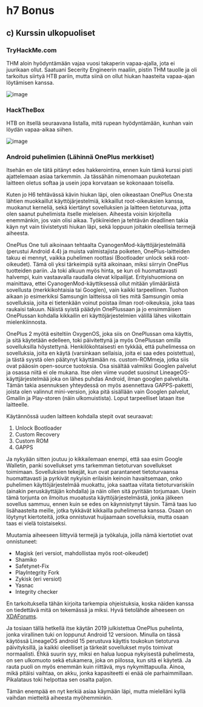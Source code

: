 # h7 Bonus




## c) Kurssin ulkopuoliset

### TryHackMe.com

THM aloin hyödyntämään vajaa vuosi takaperin vapaa-ajalla, jota ei juurikaan ollut. Saatuani Secerity Engineerin maaliin, pistin THM tauolle ja oli tarkoitus siirtyä HTB pariin, mutta siinä on ollut hiukan haasteita vapaa-ajan löytämisen kanssa.

![image](https://github.com/user-attachments/assets/8fe16dde-0ac5-4775-b783-643352b40bd8)

### HackTheBox

HTB on itsellä seuraavana listalla, mitä rupean hyödyntämään, kunhan vain löydän vapaa-aikaa siihen.

![image](https://github.com/user-attachments/assets/b5953232-d7b9-44c3-b92b-5c443b8d19ac)

### Android puhelimien (Lähinnä OnePlus merkkiset) 

Itsehän en ole tätä pitänyt edes hakkerointina, ennen kuin tämä kurssi pisti ajattelemaan asiaa tarkemmin. Ja tässähän nimenomaan puukotetaan laitteen oletus softaa ja usein jopa korvataan se kokonaaan toisella. 

Kuten jo H6 tehtävässä kävin hiukan läpi, olen oikeastaan OnePlus One:sta lähtien muokkaillut käyttöjärjestelmiä, kikkaillut root-oikeuksien kanssa, muokanut kerneliä, sekä kiertänyt sovelluksien ja laitteen tietoturvaa, jotta olen saanut puhelimista itselle mieleisen. Aiheesta voisin kirjoitella enemmänkin, jos vain olisi aikaa. Työkiireiden ja tehtävän deadlinen takia käyn nyt vain tiivistetysti hiukan läpi, sekä loppuun joitakin oleellisia termejä aiheesta.

OnePlus One tuli aikoinaan tehtaalta CyanogenMod-käyttöjärjestelmällä (perustui Android 4.4) ja muista valmistajista poiketen, OnePlus-laitteiden takuu ei mennyt, vaikka puhelimen roottasi (Bootloader unlock sekä root-oikeudet). Tämä oli yksi tärkeimpiä syitä aikoinaan, miksi siirryin OnePlus tuotteiden pariin. Ja toki alkuun myös hinta, se kun oli huomattavasti halvempi, kuin vastaavalla raudalla olevat kilpailijat. Erityishuomiona on mainittava, ettei CyanogenMod-käyttiksessä ollut mitään ylimääräistä sovellusta (merkkikohtaisia tai Googlen), vain kaikki tarpeellinen. Tuohon aikaan jo esimerkiksi Samsungin laitteissa oli ties mitä Samsungin omia sovelluksia, joita ei tietenkään voinut poistaa ilman root-oikeuksia, joka taas raukaisi takuun. Näistä syistä päädyin OnePlussaan ja jo ensimmäisen OnePlussan kohdalla kikkailin eri käyttöjärjestelmien välillä lähes viikottain mielenkiinnosta. 

OnePlus 2 myötä esiteltiin OxygenOS, joka siis on OnePlussan oma käyttis, ja sitä käytetään edelleen, toki päivitettynä ja myös OnePlussan omilla sovelluksilla höystettynä. Henkilökohtaisesti en tykkää, että puhelimessa on sovelluksia, joita en käytä (varsinkaan sellaisia, joita ei saa edes poistettua), ja tästä syystä olen päätynyt käyttämään ns. custom-ROMmeja, jotka siis ovat pääosin open-source tuotoksia. Osa sisältää valmiiksi Googlen palvelut ja osassa niitä ei ole mukana. Itse olen viime vuodet suosinut LineageOS-käyttjärjestelmää joka on lähes puhdas Android, ilman googlen palveluita. Tämän takia asennuksen yhteydessä on myös asennettava GAPPS-paketti, joista olen valinnut mini-version, joka pitä sisällään vain Googlen palvelut, Gmailin ja Play-storen (näin ulkomuistista). Loput tarpeelliset lataan itse laitteelle.

Käytännössä uuden laitteen kohdalla stepit ovat seuraavat:
1. Unlock Bootloader
2. Custom Recovery
3. Custom ROM
4. GAPPS

Ja nykyään sitten joutuu jo kikkailemaan enempi, että saa esim Google Walletin, panki sovellukset yms tarkemman tietoturvan sovellukset toimimaan. Sovelluksien tekejät, kun ovat parantaneet tietoturvaansa huomattavasti ja pyrkivät nykyisin erilaisin keinoin havaitsemaan, onko puhelimen käyttöjärjestelmää muokattu, joka saattaa viitata tietoturvariskiin (ainakin peruskäyttäjän kohdalla) ja näin ollen sitä pyritään torjumaan. Usein tämä torjunta on ilmoitus muoatusta käyttöjärjestelmästä, jonka jälkeen sovellus sammuu, ennen kuin se edes on käynnistynyt täysin. Tämä taas luo lisähaasteita meille, jotka tykkävät kikkailla puhelimensa kanssa. Osaan on löytynyt kiertoteitä, jotka onnistuvat huijaamaan sovelluksia, mutta osaan taas ei vielä toistaiseksi. 

Muutamia aiheeseen liittyviä termejä ja työkaluja, joilla nämä kiertotiet ovat onnistuneet:
* Magisk (eri versiot, mahdollistaa myös root-oikeudet)
* Shamiko
* Safetynet-Fix
* PlayIntegrity Fork
* Zykisk (eri versiot)
* Yasnac
* Integrity checker

En tarkoituksella tähän kirjoita tarkempia ohjeistuksia, koska näiden kanssa on tiedettävä mitä on tekemässä ja miksi. Hyvä tietolähde aiheeseen on [XDAForums](https://xdaforums.com/all-forums-by-manufacturer). 

Ja tosiaan tällä hetkellä itse käytän 2019 julkistettua OnePlus puhelinta, jonka virallinen tuki on loppunut Android 12 versioon. Minulla on tässä käytössä LineageOS android 15 perustuva käyttis toukokun tietoturva päivityksillä, ja kaikki oleelliset ja tärkeät sovellukset myös toimivat normaalisti.  Ehkä suurin syy, miksi en halua luopua nykyisestä puhelimesta, on sen ulkomuoto sekä etukamera, joka on piilossa, kun sitä ei käytetä. Ja rauta puoli on myös enemmän kuin riittävä, mys nykymittapuulla. Ainoa, mikä pitäisi vaihtaa, on akku, jonka kapasiteetti ei enää ole parhaimmillaan. Pikalataus toki helpottaa sen osalta paljon.

Tämän enempää en nyt kerkiä asiaa käymään läpi, mutta mielelläni kyllä vaihdan mietteitä aiheesta myöhemminkin.
